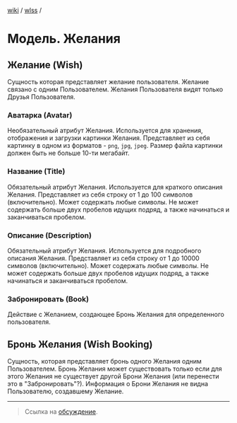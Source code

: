 [wiki](../../README.md) / [wlss](./index.md) /


# Модель. Желания


## Желание (Wish)

Сущность которая представляет желание пользователя. Желание связано с одним Пользователем. Желания Пользователя видят только Друзья Пользователя.


### Аватарка (Avatar)

Необязательный атрибут Желания. Используется для хранения, отображения и загрузки картинки Желания. Представляет из себя картинку в одном из форматов - `png`, `jpg`, `jpeg`. Размер файла картинки должен быть не больше 10-ти мегабайт.


### Название (Title)

Обязательный атрибут Желания. Используется для краткого описания Желания. Представляет из себя строку от 1 до 100 символов (включительно). Может содержать любые символы. Не может содержать больше двух пробелов идущих подряд, а также начинаться и заканчиваться пробелом.


### Описание (Description)

Обязательный атрибут Желания. Используется для подробного описания Желания.
Представляет из себя строку от 1 до 10000 символов (включительно). Может содержать любые символы. Не может содержать больше двух пробелов идущих подряд, а также начинаться и заканчиваться пробелом.


### Забронировать (Book)

Действие с Желанием, создающее Бронь Желания для определенного пользователя.


## Бронь Желания (Wish Booking)

Сущность, которая представляет бронь одного Желания одним Пользователем. Бронь Желания может существовать только если для этого Желания не существует другой Брони Желания (или перенести это в "Забронировать"?).
Информация о Брони Желания не видна Пользователю, создавшему Желание.

***

> Ссылка на [обсуждение](https://github.com/week-password/wisher/discussions/10).
